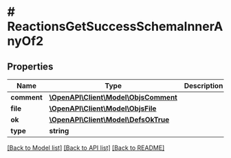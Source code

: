 # # ReactionsGetSuccessSchemaInnerAnyOf2

## Properties

Name | Type | Description | Notes
------------ | ------------- | ------------- | -------------
**comment** | [**\OpenAPI\Client\Model\ObjsComment**](ObjsComment.md) |  |
**file** | [**\OpenAPI\Client\Model\ObjsFile**](ObjsFile.md) |  |
**ok** | [**\OpenAPI\Client\Model\DefsOkTrue**](DefsOkTrue.md) |  |
**type** | **string** |  |

[[Back to Model list]](../../README.md#models) [[Back to API list]](../../README.md#endpoints) [[Back to README]](../../README.md)
